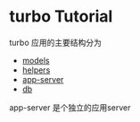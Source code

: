 turbo Tutorial
=================

turbo 应用的主要结构分为

- [models](model)
- [helpers](helper)
- [app-server](app-server)
- [db](db)


app-server 是个独立的应用server
